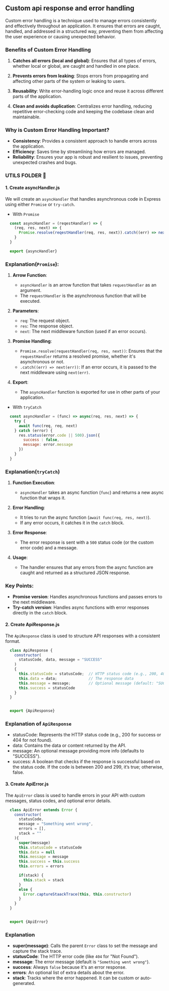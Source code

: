 ## Custom api response and error handling
Custom error handling is a technique used to manage errors consistently and effectively throughout an application. It ensures that errors are caught, handled, and addressed in a structured way, preventing them from affecting the user experience or causing unexpected behavior.

### Benefits of Custom Error Handling

1. **Catches all errors (local and global)**: Ensures that all types of errors, whether local or global, are caught and handled in one place.
   
2. **Prevents errors from leaking**: Stops errors from propagating and affecting other parts of the system or leaking to users.
   
3. **Reusability**: Write error-handling logic once and reuse it across different parts of the application.
   
4. **Clean and avoids duplication**: Centralizes error handling, reducing repetitive error-checking code and keeping the codebase clean and maintainable.

### Why is Custom Error Handling Important?

- **Consistency**: Provides a consistent approach to handle errors across the application.
- **Efficiency**: Saves time by streamlining how errors are managed.
- **Reliability**: Ensures your app is robust and resilient to issues, preventing unexpected crashes and bugs.


### UTILS FOLDER 📁

#### 1. Create asyncHandler.js
We will create an `asyncHandler` that handles asynchronous code in Express using either `Promise` or `try-catch`.

- With `Promise`
```javascript
  const asyncHandler = (reqestHandler) => {
    (req, res, next) => {
      Promise.resolve(reqestHandler(req, res, next)).catch((err) => next(err))
    }
  }

  export {asyncHandler}

```
### Explanation(`Promise`):

1. **Arrow Function**:
   - `asyncHandler` is an arrow function that takes `requestHandler` as an argument.
   - The `requestHandler` is the asynchronous function that will be executed.

2. **Parameters**:
   - `req`: The request object.
   - `res`: The response object.
   - `next`: The next middleware function (used if an error occurs).

3. **Promise Handling**:
   - `Promise.resolve(requestHandler(req, res, next))`: Ensures that the `requestHandler` returns a resolved promise, whether it's asynchronous or not.
   - `.catch((err) => next(err))`: If an error occurs, it is passed to the next middleware using `next(err)`.

4. **Export**:
   - The `asyncHandler` function is exported for use in other parts of your application.

- With `tryCatch`

```javascript
  const asyncHandler = (func) => async(req, res, next) => {
    try {
      await func(req, req, next)
    } catch (error) {
      res.status(error.code || 500).json({
        success : false,
        message: error.message
      })
    }
  }
```
### Explanation(`tryCatch`)

1. **Function Execution**:
   - `asyncHandler` takes an async function (`func`) and returns a new async function that wraps it.

2. **Error Handling**:
   - It tries to run the async function (`await func(req, res, next)`).
   - If any error occurs, it catches it in the `catch` block.

3. **Error Response**:
   - The error response is sent with a `500` status code (or the custom error code) and a message.

4. **Usage**:
   - The handler ensures that any errors from the async function are caught and returned as a structured JSON response.



### Key Points:
- **Promise version**: Handles asynchronous functions and passes errors to the next middleware.
- **Try-catch version**: Handles async functions with error responses directly in the `catch` block.


#### 2. Create ApiResponse.js
The `ApiResponse` class is used to structure API responses with a consistent format.

```javascript
  class ApiResponse {
    constructor(
      statusCode, data, message = "SUCCESS"
    )
    {
      this.statusCode = statusCode;  // HTTP status code (e.g., 200, 404)
      this.data = data;              // The response data
      this.message = message;        // Optional message (default: "SUCCESS")
      this.success = statusCode
    }
  }


  export {ApiResponse}
  ```
### Explanation of `ApiResponse`
- statusCode: Represents the HTTP status code (e.g., 200 for success or 404 for not found).
- data: Contains the data or content returned by the API.
- message: An optional message providing more info (defaults to "SUCCESS").
- success: A boolean that checks if the response is successful based on the status code. If the code is between 200 and 299, it’s true; otherwise, false.


#### 3. Create ApiError.js
The `ApiError` class is used to handle errors in your API with custom messages, status codes, and optional error details.

```javascript
  class ApiError extends Error {
    constructor(
      statusCode,
      message = "Something went wrong",
      errors = [],
      stack = ""
    ){
      super(message)
      this.statusCode = statusCode
      this.data = null
      this.message = message
      this.success = this.success
      this.errors = errors

      if(stack) {
        this.stack = stack
      }
      else {
        Error.captureStaackTrace(this, this.constructor)
      }
    }
  }


  export {ApiError}
```
### Explanation

- **super(message)**: Calls the parent `Error` class to set the message and capture the stack trace.
- **statusCode**: The HTTP error code (like `404` for "Not Found").
- **message**: The error message (default is `"Something went wrong"`).
- **success**: Always `false` because it's an error response.
- **errors**: An optional list of extra details about the error.
- **stack**: Tracks where the error happened. It can be custom or auto-generated.
